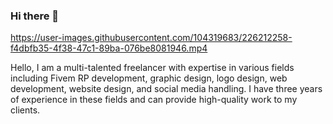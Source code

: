 ### Hi there 👋

https://user-images.githubusercontent.com/104319683/226212258-f4dbfb35-4f38-47c1-89ba-076be8081946.mp4


Hello, I am a multi-talented freelancer with expertise in various fields including Fivem RP development, graphic design, logo
design, web development, website design, and social media handling. I have three years of experience in these fields and can provide high-quality work to my clients.

<!--
**blastersuraj/blastersuraj** is a ✨ _special_ ✨ repository because its `README.md` (this file) appears on your GitHub profile.

Hello, I am a multi-talented freelancer with expertise in various fields including Fivem RP development, graphic design, logo design, web development, website design, and social media handling. I have three years of experience in these fields and can provide high-quality work to my clients.
-->
